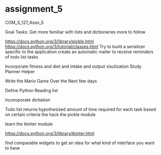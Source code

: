 # assignment_5
COM_S_127_Assn_5

Goal Tasks:
  Get more familiar with lists and dictionaries
  more to follow



https://docs.python.org/3/library/pickle.html
https://docs.python.org/3/tutorial/classes.html
Try to build a serializer specific to the application
create an automatic mailer to receive reminders of todo list tasks

Incorporate fitness and diet and intake and output visulization
	Study Planner Helper


Write the Mario Game Over the Next few days

Define Python Reading list

incoroporate dictiation

Todo list returns hypothesized amount of time required for each task based on certain criteria the
hack the pickle module

learn the  tkinter module

https://docs.python.org/3/library/tkinter.html

find comparable widgets to get an idea for what kind of interface you want to have
